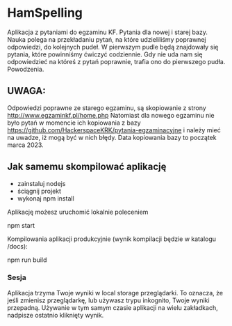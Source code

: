 # HamSpelling

Aplikacja z pytaniami do egzaminu KF. Pytania dla nowej i starej bazy. 
Nauka polega na przekładaniu pytań, na które udzieliliśmy poprawnej odpowiedzi, do kolejnych pudeł. 
W pierwszym pudle będą znajdowały się pytania, które powinniśmy ćwiczyć codziennie.
Gdy nie uda nam się odpowiedzieć na któreś z pytań poprawnie, trafia ono do pierwszego pudła. 
Powodzenia.

## UWAGA: 

Odpowiedzi poprawne ze starego egzaminu, są skopiowanie z strony http://www.egzaminkf.pl/home.php
Natomiast dla nowego egzaminu nie było pytań w momencie ich kopiowania z bazy 
https://github.com/HackerspaceKRK/pytania-egzaminacyjne
i należy mieć na uwadze, iż mogą być w nich błędy. Data kopiowania bazy to początek marca 2023.

## Jak samemu skompilować aplikację 

* zainstaluj nodejs
* ściągnij projekt
* wykonaj npm install

Aplikację możesz uruchomić lokalnie poleceniem 

npm start

Kompilowania aplikacji produkcyjnie (wynik kompilacji będzie w katalogu /docs):

npm run build



### Sesja

Aplikacja trzyma Twoje wyniki w local storage przeglądarki. To oznacza, że jeśli zmienisz przeglądarkę, lub używasz trypu inkognito, Twoje wyniki przepadną. 
Używanie w tym samym czasie aplikacji na wielu zakładkach, nadpisze ostatnio kliknięty wynik. 
